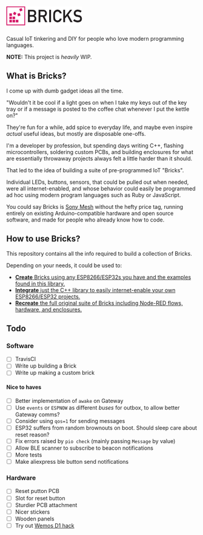 <h1><img src=docs/logo.svg height=50 alt=Bricks></h1>

Casual IoT tinkering and DIY for people who love modern programming languages.

**NOTE:** This project is _heavily_ WIP.

## What is Bricks?

I come up with dumb gadget ideas all the time.

"Wouldn't it be cool if a light goes on when I take my keys out of the
key tray or if a message is posted to the coffee chat whenever I put the
kettle on?"

They're fun for a while, add spice to everyday life, and maybe even
inspire _actual_ useful ideas, but mostly are disposable one-offs.

I'm a developer by profession, but spending days writing C++, flashing
microcontrollers, soldering custom PCBs, and building enclosures for
what are essentially throwaway projects always felt a little harder than it should.

That led to the idea of building a suite of pre-programmed IoT "Bricks".

Individual LEDs, buttons, sensors, that could be pulled out when needed, were all internet-enabled,
and whose behavior could easily be programmed ad hoc using modern program
languages such as Ruby or JavaScript.

You could say Bricks is [Sony Mesh](https://meshprj.com/) without the hefty price tag,
running entirely on existing Arduino-compatible hardware and open source software,
and made for people who already know how to code.

## How to use Bricks?

This repository contains all the info required to build a collection of Bricks.

Depending on your needs, it could be used to:

- [**Create** Bricks using any ESP8266/ESP32s you have and the examples found in this library.](docs/create.md)
- [**Integrate** just the C++ library to easily internet-enable your own ESP8266/ESP32 projects.](docs/integrate.md)
- [**Recreate** the full original suite of Bricks including Node-RED flows, hardware, and enclosures.](docs/recreate.md)

## Todo

### Software

- [ ] TravisCI
- [ ] Write up building a Brick
- [ ] Write up making a custom brick

#### Nice to haves
- [ ] Better implementation of `awake` on Gateway
- [ ] Use `events` or `ESPNOW` as different _buses_ for outbox, to allow better Gateway comms?
- [ ] Consider using `qos=1` for sending messages
- [ ] ESP32 suffers from random brownouts on boot. Should sleep care about reset reason?
- [ ] Fix errors raised by `pio check` (mainly passing `Message` by value)
- [ ] Allow BLE scanner to subscribe to beacon notifications
- [ ] More tests
- [ ] Make aliexpress ble button send notifications

### Hardware

- [ ] Reset putton PCB
- [ ] Slot for reset button
- [ ] Sturdier PCB attachment
- [ ] Nicer stickers
- [ ] Wooden panels
- [ ] Try out [Wemos D1 hack](https://www.youtube.com/watch?v=rfPwOtoGO4E)
